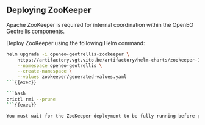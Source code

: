 ## Deploying ZooKeeper

Apache ZooKeeper is required for internal coordination within the OpenEO Geotrellis components.

Deploy ZooKeeper using the following Helm command:

```bash
helm upgrade -i openeo-geotrellis-zookeeper \
    https://artifactory.vgt.vito.be/artifactory/helm-charts/zookeeper-11.1.6.tgz \
    --namespace openeo-geotrellis \
    --create-namespace \
    --values zookeeper/generated-values.yaml
```{{exec}}

```bash
crictl rmi --prune
```{{exec}}

You must wait for the ZooKeeper deployment to be fully running before proceeding. You can check the status of the pods with `kubectl get pods -n openeo-geotrellis`.
